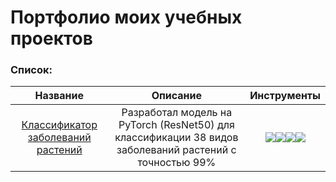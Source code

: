 # Портфолио моих учебных проектов 

###  Список:
| Название | Описание | Инструменты |
| :--------: | :-------: | :-------: |
|[Классификатор заболеваний растений](https://github.com/DEsterossa/Data-Science-/tree/main/YandexPracticumProjects/[SoloProjects]) |Разработал модель на PyTorch (ResNet50) для классификации 38 видов заболеваний растений с точностью 99%|<img src="https://img.shields.io/badge/PyTorch-black?style=flat-square&logo=pytorch&logoColor=orange"/><img src="https://img.shields.io/badge/Pandas-black?style=flat-square&logo=pandas&logoColor=orange"/><img src="https://img.shields.io/badge/NumPy-black?style=flat-square&logo=numpy&logoColor=blue"/><img src="https://img.shields.io/badge/Matplotlib-black?style=flat-square&logo=matplotlib&logoColor=white"/>|